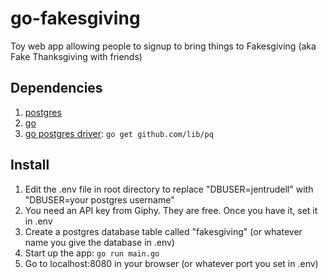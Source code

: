 # go-fakesgiving
Toy web app allowing people to signup to bring things to Fakesgiving (aka Fake Thanksgiving with friends)

## Dependencies
1. [postgres](https://www.postgresql.org/)
2. [go](https://golang.org/doc/install)
3. [go postgres driver](https://github.com/lib/pq): `go get github.com/lib/pq`

## Install
1. Edit the .env file in root directory to replace "DBUSER=jentrudell" with "DBUSER=your postgres username"
2. You need an API key from Giphy. They are free. Once you have it, set it in .env
3. Create a postgres database table called "fakesgiving" (or whatever name you give the database in .env)
4. Start up the app: `go run main.go`
5. Go to localhost:8080 in your browser (or whatever port you set in .env)
